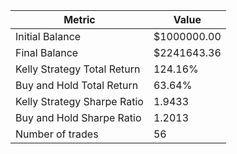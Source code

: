 | Metric | Value |
| --- | --- |
| Initial Balance | $1000000.00 |
| Final Balance | $2241643.36 |
| Kelly Strategy Total Return | 124.16% |
| Buy and Hold Total Return | 63.64% |
| Kelly Strategy Sharpe Ratio | 1.9433 |
| Buy and Hold Sharpe Ratio | 1.2013 |
| Number of trades | 56 |
